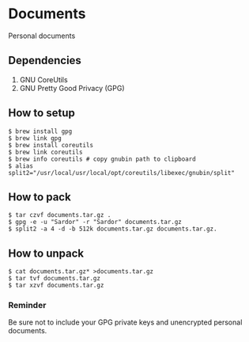 # Documents
Personal documents

## Dependencies
1. GNU CoreUtils
2. GNU Pretty Good Privacy (GPG)

## How to setup
```
$ brew install gpg
$ brew link gpg
$ brew install coreutils
$ brew link coreutils
$ brew info coreutils # copy gnubin path to clipboard
$ alias split2="/usr/local/usr/local/opt/coreutils/libexec/gnubin/split"
```

## How to pack
```
$ tar czvf documents.tar.gz .
$ gpg -e -u "Sardor" -r "Sardor" documents.tar.gz
$ split2 -a 4 -d -b 512k documents.tar.gz documents.tar.gz.
```

## How to unpack
```
$ cat documents.tar.gz* >documents.tar.gz
$ tar tvf documents.tar.gz
$ tar xzvf documents.tar.gz
```

### Reminder
Be sure not to include your GPG private keys and unencrypted personal documents.
